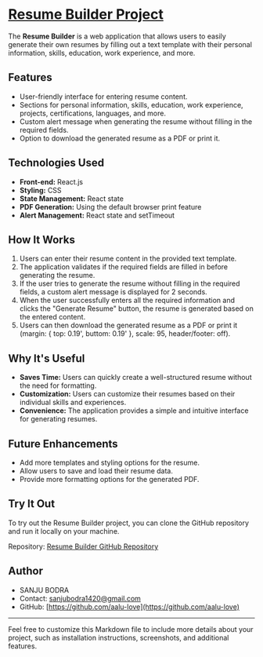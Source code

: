 # [Resume Builder Project](https://resume-builder-umber.vercel.app)

The **Resume Builder** is a web application that allows users to easily generate their own resumes by filling out a text template with their personal information, skills, education, work experience, and more.

## Features

- User-friendly interface for entering resume content.
- Sections for personal information, skills, education, work experience, projects, certifications, languages, and more.
- Custom alert message when generating the resume without filling in the required fields.
- Option to download the generated resume as a PDF or print it.

## Technologies Used

- **Front-end:** React.js
- **Styling:** CSS
- **State Management:** React state
- **PDF Generation:** Using the default browser print feature
- **Alert Management:** React state and setTimeout

## How It Works

1. Users can enter their resume content in the provided text template.
2. The application validates if the required fields are filled in before generating the resume.
3. If the user tries to generate the resume without filling in the required fields, a custom alert message is displayed for 2 seconds.
4. When the user successfully enters all the required information and clicks the "Generate Resume" button, the resume is generated based on the entered content.
5. Users can then download the generated resume as a PDF or print it (margin: { top: 0.19', buttom: 0.19' }, scale: 95, header/footer: off).

## Why It's Useful

- **Saves Time:** Users can quickly create a well-structured resume without the need for formatting.
- **Customization:** Users can customize their resumes based on their individual skills and experiences.
- **Convenience:** The application provides a simple and intuitive interface for generating resumes.

## Future Enhancements

- Add more templates and styling options for the resume.
- Allow users to save and load their resume data.
- Provide more formatting options for the generated PDF.

## Try It Out

To try out the Resume Builder project, you can clone the GitHub repository and run it locally on your machine.

Repository: [Resume Builder GitHub Repository](https://github.com/aalu-love/resume-builder)

## Author

- SANJU BODRA
- Contact: [sanjubodra1420@gmail.com](mailto:sanjubodra1420@gmail.com)
- GitHub: [https://github.com/aalu-love](https://github.com/aalu-love)

---

Feel free to customize this Markdown file to include more details about your project, such as installation instructions, screenshots, and additional features.
